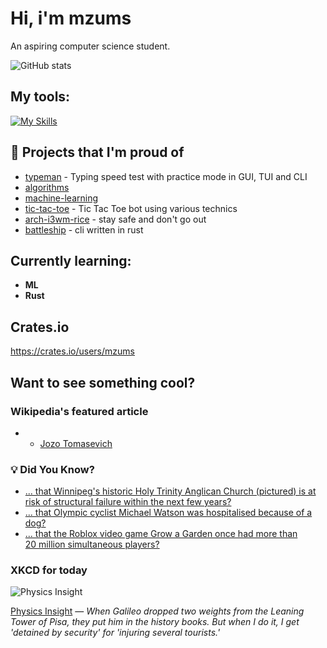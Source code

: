 # Hi, i'm mzums
An aspiring computer science student.  

![GitHub stats](https://github-readme-stats.vercel.app/api?username=mzums&show_icons=true&include_all_commits=true&theme=radical)

## My tools:
  
[![My Skills](https://skillicons.dev/icons?i=rust,python,pytorch,cpp,github,linux,arch,flutter&theme=dark)](https://skillicons.dev)

## 📌 Projects that I'm proud of
<!--PINNED:START-->
- [typeman](https://github.com/mzums/typeman) -  Typing speed test with practice mode in GUI, TUI and CLI 
- [algorithms](https://github.com/mzums/algorithms)
- [machine-learning](https://github.com/mzums/machine-learning)
- [tic-tac-toe](https://github.com/mzums/tic-tac-toe) - Tic Tac Toe bot using various technics
- [arch-i3wm-rice](https://github.com/mzums/arch-i3wm-rice) - stay safe and don't go out
- [battleship](https://github.com/mzums/battleship) - cli written in rust
<!--PINNED:END-->

## Currently learning:
- **ML**
- **Rust**

## Crates.io
https://crates.io/users/mzums

## Want to see something cool?

### Wikipedia's featured article
- <!--WIKI:START-->
  - [Jozo Tomasevich](https://en.wikipedia.org/wiki/Jozo_Tomasevich)
<!--WIKI:END-->

### 💡 Did You Know?
<!--DYK:START-->
  - [... that Winnipeg's historic Holy Trinity Anglican Church (pictured) is at risk of structural failure within the next few years?](https://en.wikipedia.org/wiki/Holy_Trinity_Anglican_Church_(Winnipeg))
  - [... that Olympic cyclist Michael Watson was hospitalised because of a dog?](https://en.wikipedia.org/wiki/Michael_Watson_(cyclist))
  - [... that the Roblox video game Grow a Garden once had more than 20 million simultaneous players?](https://en.wikipedia.org/wiki/Roblox)
<!--DYK:END-->

### XKCD for today
<!--XKCD:START-->
![Physics Insight](https://imgs.xkcd.com/comics/physics_insight.png)

[Physics Insight](https://xkcd.com/3154) — *When Galileo dropped two weights from the Leaning Tower of Pisa, they put him in the history books. But when I do it, I get 'detained by security' for 'injuring several tourists.'*
<!--XKCD:END-->
